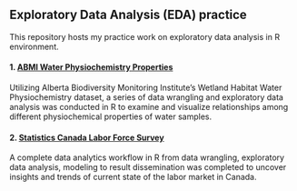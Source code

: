 ## Exploratory Data Analysis (EDA) practice

This repository hosts my practice work on exploratory data analysis in R environment.

#### 1. [ABMI Water Physiochemistry Properties](https://github.com/cindyhopp/EDAinR/tree/main/ABMI_water_physiochemistry_EDA)
Utilizing Alberta Biodiversity Monitoring Institute’s Wetland Habitat Water Physiochemistry dataset, a series of data wrangling and exploratory data analysis was conducted in R to examine and visualize relationships among different physiochemical properties of water samples.

#### 2. [Statistics Canada Labor Force Survey](https://github.com/cindyhopp/EDAinR/tree/main/StatsCan_labor_force_survey)
A complete data analytics workflow in R from data wrangling, exploratory data analysis, modeling to result dissemination was completed to uncover insights and trends of current state of the labor market in Canada. 
